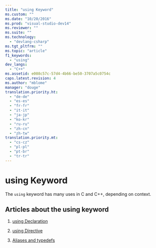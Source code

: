 ```yaml
---
title: "using Keyword"
ms.custom: ""
ms.date: "10/20/2016"
ms.prod: "visual-studio-dev14"
ms.reviewer: ""
ms.suite: ""
ms.technology: 
  - "devlang-csharp"
ms.tgt_pltfrm: ""
ms.topic: "article"
f1_keywords: 
  - "using"
dev_langs: 
  - "C++"
ms.assetid: e008c57c-57d4-4b66-be50-3707a5c0754c
caps.latest.revision: 4
ms.author: "mblome"
manager: "douge"
translation.priority.ht: 
  - "de-de"
  - "es-es"
  - "fr-fr"
  - "it-it"
  - "ja-jp"
  - "ko-kr"
  - "ru-ru"
  - "zh-cn"
  - "zh-tw"
translation.priority.mt: 
  - "cs-cz"
  - "pl-pl"
  - "pt-br"
  - "tr-tr"
---
```

# using Keyword
The `using` keyword has many uses in C and C++, depending on context.  
  
## Articles about the using keyword  
  
1.  [using Declaration](../Topic/using%20Declaration.md)  
  
2.  [using Directive](../misc/using-directive--c---.md)  
  
3.  [Aliases and typedefs](../Topic/Aliases%20and%20typedefs%20\(C++\).md)